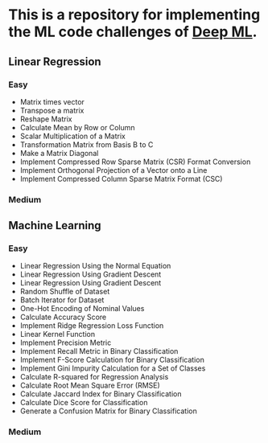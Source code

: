 # This is a repository for implementing the ML code challenges of [Deep ML](https://www.deep-ml.com/).

## Linear Regression

### Easy

- Matrix times vector
- Transpose a matrix 
- Reshape Matrix
- Calculate Mean by Row or Column 
- Scalar Multiplication of a Matrix
- Transformation Matrix from Basis B to C
- Make a Matrix Diagonal
- Implement Compressed Row Sparse Matrix (CSR) Format Conversion
- Implement Orthogonal Projection of a Vector onto a Line
- Implement Compressed Column Sparse Matrix Format (CSC)

### Medium







## Machine Learning

### Easy

- Linear Regression Using the Normal Equation
- Linear Regression Using Gradient Descent
- Linear Regression Using Gradient Descent
- Random Shuffle of Dataset
- Batch Iterator for Dataset
- One-Hot Encoding of Nominal Values
- Calculate Accuracy Score
- Implement Ridge Regression Loss Function
- Linear Kernel Function
- Implement Precision Metric
- Implement Recall Metric in Binary Classification
- Implement F-Score Calculation for Binary Classification
- Implement Gini Impurity Calculation for a Set of Classes
- Calculate R-squared for Regression Analysis
- Calculate Root Mean Square Error (RMSE)
- Calculate Jaccard Index for Binary Classification
- Calculate Dice Score for Classification
- Generate a Confusion Matrix for Binary Classification

### Medium
